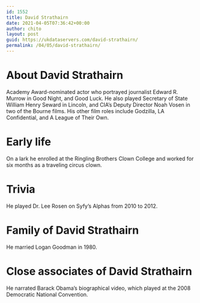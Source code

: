```yaml
---
id: 1552
title: David Strathairn
date: 2021-04-05T07:36:42+00:00
author: chito
layout: post
guid: https://ukdataservers.com/david-strathairn/
permalink: /04/05/david-strathairn/
---
```




  
  
#  About David Strathairn
                  
                  
                  
Academy Award-nominated actor who portrayed journalist Edward R. Murrow in Good Night, and Good Luck. He also played Secretary of State William Henry Seward in Lincoln, and CIA&#8217;s Deputy Director Noah Vosen in two of the Bourne films. His other film roles include Godzilla, LA Confidential, and A League of Their Own.
                  
                
                
                
# Early life
                  
                  
                  
On a lark he enrolled at the Ringling Brothers Clown College and worked for six months as a traveling circus clown.
                  
                
                
                
# Trivia
                  
                  
                  
He played Dr. Lee Rosen on Syfy&#8217;s Alphas from 2010 to 2012.
                  
                
                
                
# Family of David Strathairn
                  
                  
                  
He married Logan Goodman in 1980.
                  
                
                
                
# Close associates of David Strathairn
                  
                  
                  
He narrated Barack Obama&#8217;s biographical video, which played at the 2008 Democratic National Convention.
                  
                
              
            
          
          
          
    
    
  
